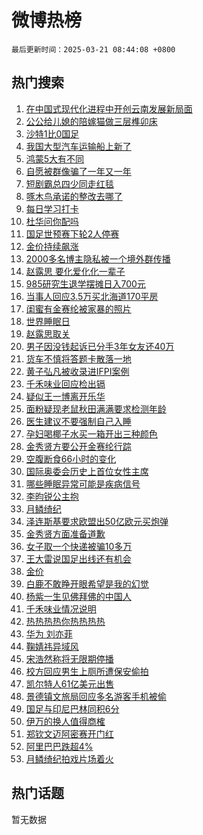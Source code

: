 # 微博热榜

`最后更新时间：2025-03-21 08:44:08 +0800`

## 热门搜索

1. [在中国式现代化进程中开创云南发展新局面](https://m.weibo.cn/search?containerid=100103type%3D1%26t%3D10%26q%3D%23%E5%9C%A8%E4%B8%AD%E5%9B%BD%E5%BC%8F%E7%8E%B0%E4%BB%A3%E5%8C%96%E8%BF%9B%E7%A8%8B%E4%B8%AD%E5%BC%80%E5%88%9B%E4%BA%91%E5%8D%97%E5%8F%91%E5%B1%95%E6%96%B0%E5%B1%80%E9%9D%A2%23&stream_entry_id=51&isnewpage=1&extparam=seat%3D1%26pos%3D0%26cate%3D10103%26stream_entry_id%3D51%26q%3D%2523%25E5%259C%25A8%25E4%25B8%25AD%25E5%259B%25BD%25E5%25BC%258F%25E7%258E%25B0%25E4%25BB%25A3%25E5%258C%2596%25E8%25BF%259B%25E7%25A8%258B%25E4%25B8%25AD%25E5%25BC%2580%25E5%2588%259B%25E4%25BA%2591%25E5%258D%2597%25E5%258F%2591%25E5%25B1%2595%25E6%2596%25B0%25E5%25B1%2580%25E9%259D%25A2%2523%26filter_type%3Drealtimehot%26dgr%3D0%26c_type%3D51%26display_time%3D1742517846%26pre_seqid%3D17425178468870327636287)
1. [公公给儿媳的陪嫁猫做三层榫卯床](https://m.weibo.cn/search?containerid=100103type%3D1%26t%3D10%26q%3D%23%E5%85%AC%E5%85%AC%E7%BB%99%E5%84%BF%E5%AA%B3%E7%9A%84%E9%99%AA%E5%AB%81%E7%8C%AB%E5%81%9A%E4%B8%89%E5%B1%82%E6%A6%AB%E5%8D%AF%E5%BA%8A%23&stream_entry_id=31&isnewpage=1&extparam=seat%3D1%26lcate%3D5001%26cate%3D5001%26q%3D%2523%25E5%2585%25AC%25E5%2585%25AC%25E7%25BB%2599%25E5%2584%25BF%25E5%25AA%25B3%25E7%259A%2584%25E9%2599%25AA%25E5%25AB%2581%25E7%258C%25AB%25E5%2581%259A%25E4%25B8%2589%25E5%25B1%2582%25E6%25A6%25AB%25E5%258D%25AF%25E5%25BA%258A%2523%26flag%3D1%26realpos%3D1%26band_rank%3D1%26stream_entry_id%3D31%26dgr%3D0%26filter_type%3Drealtimehot%26pos%3D0%26c_type%3D31%26display_time%3D1742517846%26pre_seqid%3D17425178468870327636287)
1. [沙特1比0国足](https://m.weibo.cn/search?containerid=100103type%3D1%26t%3D10%26q%3D%E6%B2%99%E7%89%B91%E6%AF%940%E5%9B%BD%E8%B6%B3&stream_entry_id=31&isnewpage=1&extparam=seat%3D1%26lcate%3D5001%26cate%3D5001%26q%3D%25E6%25B2%2599%25E7%2589%25B91%25E6%25AF%25940%25E5%259B%25BD%25E8%25B6%25B3%26flag%3D2%26realpos%3D2%26band_rank%3D2%26stream_entry_id%3D31%26dgr%3D0%26filter_type%3Drealtimehot%26pos%3D1%26c_type%3D31%26display_time%3D1742517846%26pre_seqid%3D17425178468870327636287)
1. [我国大型汽车运输船上新了](https://m.weibo.cn/search?containerid=100103type%3D1%26t%3D10%26q%3D%23%E6%88%91%E5%9B%BD%E5%A4%A7%E5%9E%8B%E6%B1%BD%E8%BD%A6%E8%BF%90%E8%BE%93%E8%88%B9%E4%B8%8A%E6%96%B0%E4%BA%86%23&stream_entry_id=31&isnewpage=1&extparam=seat%3D1%26lcate%3D5001%26cate%3D5001%26q%3D%2523%25E6%2588%2591%25E5%259B%25BD%25E5%25A4%25A7%25E5%259E%258B%25E6%25B1%25BD%25E8%25BD%25A6%25E8%25BF%2590%25E8%25BE%2593%25E8%2588%25B9%25E4%25B8%258A%25E6%2596%25B0%25E4%25BA%2586%2523%26flag%3D0%26realpos%3D3%26band_rank%3D3%26stream_entry_id%3D31%26dgr%3D0%26filter_type%3Drealtimehot%26pos%3D2%26c_type%3D31%26display_time%3D1742517846%26pre_seqid%3D17425178468870327636287)
1. [鸿蒙5大有不同](https://m.weibo.cn/search?containerid=100103type%3D1%26t%3D10%26q%3D%23%E9%B8%BF%E8%92%995%E5%A4%A7%E6%9C%89%E4%B8%8D%E5%90%8C%23&stream_entry_id=31&isnewpage=1&extparam=seat%3D1%26lcate%3D5001%26cate%3D5001%26band_rank%3D4%26dgr%3D0%26adid%3D279685%26is_ad_pos%3D1%26pos%3D3%26topic_ad%3D1%26q%3D%2523%25E9%25B8%25BF%25E8%2592%25995%25E5%25A4%25A7%25E6%259C%2589%25E4%25B8%258D%25E5%2590%258C%2523%26filter_type%3Drealtimehot%26stream_entry_id%3D31%26c_type%3D31%26display_time%3D1742517846%26pre_seqid%3D17425178468870327636287)
1. [自愿被群像骗了一年又一年](https://m.weibo.cn/search?containerid=100103type%3D1%26t%3D10%26q%3D%E8%87%AA%E6%84%BF%E8%A2%AB%E7%BE%A4%E5%83%8F%E9%AA%97%E4%BA%86%E4%B8%80%E5%B9%B4%E5%8F%88%E4%B8%80%E5%B9%B4&stream_entry_id=31&isnewpage=1&extparam=seat%3D1%26lcate%3D5001%26cate%3D5001%26q%3D%25E8%2587%25AA%25E6%2584%25BF%25E8%25A2%25AB%25E7%25BE%25A4%25E5%2583%258F%25E9%25AA%2597%25E4%25BA%2586%25E4%25B8%2580%25E5%25B9%25B4%25E5%258F%2588%25E4%25B8%2580%25E5%25B9%25B4%26flag%3D0%26realpos%3D4%26band_rank%3D4%26stream_entry_id%3D31%26dgr%3D0%26filter_type%3Drealtimehot%26pos%3D4%26c_type%3D31%26display_time%3D1742517846%26pre_seqid%3D17425178468870327636287)
1. [短剧霸总四少同走红毯](https://m.weibo.cn/search?containerid=100103type%3D1%26t%3D10%26q%3D%23%E7%9F%AD%E5%89%A7%E9%9C%B8%E6%80%BB%E5%9B%9B%E5%B0%91%E5%90%8C%E8%B5%B0%E7%BA%A2%E6%AF%AF%23&stream_entry_id=31&isnewpage=1&extparam=seat%3D1%26lcate%3D5001%26cate%3D5001%26q%3D%2523%25E7%259F%25AD%25E5%2589%25A7%25E9%259C%25B8%25E6%2580%25BB%25E5%259B%259B%25E5%25B0%2591%25E5%2590%258C%25E8%25B5%25B0%25E7%25BA%25A2%25E6%25AF%25AF%2523%26flag%3D1%26realpos%3D5%26band_rank%3D5%26stream_entry_id%3D31%26dgr%3D0%26filter_type%3Drealtimehot%26pos%3D5%26c_type%3D31%26display_time%3D1742517846%26pre_seqid%3D17425178468870327636287)
1. [啄木鸟承诺的整改去哪了](https://m.weibo.cn/search?containerid=100103type%3D1%26t%3D10%26q%3D%23%E5%95%84%E6%9C%A8%E9%B8%9F%E6%89%BF%E8%AF%BA%E7%9A%84%E6%95%B4%E6%94%B9%E5%8E%BB%E5%93%AA%E4%BA%86%23&stream_entry_id=31&isnewpage=1&extparam=seat%3D1%26lcate%3D5001%26cate%3D5001%26q%3D%2523%25E5%2595%2584%25E6%259C%25A8%25E9%25B8%259F%25E6%2589%25BF%25E8%25AF%25BA%25E7%259A%2584%25E6%2595%25B4%25E6%2594%25B9%25E5%258E%25BB%25E5%2593%25AA%25E4%25BA%2586%2523%26flag%3D0%26realpos%3D6%26band_rank%3D6%26stream_entry_id%3D31%26dgr%3D0%26filter_type%3Drealtimehot%26pos%3D6%26c_type%3D31%26display_time%3D1742517846%26pre_seqid%3D17425178468870327636287)
1. [每日学习打卡](https://m.weibo.cn/search?containerid=100103type%3D1%26t%3D10%26q%3D%23%E6%AF%8F%E6%97%A5%E5%AD%A6%E4%B9%A0%E6%89%93%E5%8D%A1%23&stream_entry_id=31&isnewpage=1&extparam=seat%3D1%26lcate%3D5001%26cate%3D5001%26band_rank%3D7%26dgr%3D0%26adid%3D280061%26is_ad_pos%3D1%26pos%3D7%26q%3D%2523%25E6%25AF%258F%25E6%2597%25A5%25E5%25AD%25A6%25E4%25B9%25A0%25E6%2589%2593%25E5%258D%25A1%2523%26filter_type%3Drealtimehot%26stream_entry_id%3D31%26c_type%3D31%26display_time%3D1742517846%26pre_seqid%3D17425178468870327636287)
1. [杜华问你配吗](https://m.weibo.cn/search?containerid=100103type%3D1%26t%3D10%26q%3D%E6%9D%9C%E5%8D%8E%E9%97%AE%E4%BD%A0%E9%85%8D%E5%90%97&stream_entry_id=31&isnewpage=1&extparam=seat%3D1%26lcate%3D5001%26cate%3D5001%26q%3D%25E6%259D%259C%25E5%258D%258E%25E9%2597%25AE%25E4%25BD%25A0%25E9%2585%258D%25E5%2590%2597%26flag%3D0%26realpos%3D7%26band_rank%3D7%26stream_entry_id%3D31%26dgr%3D0%26filter_type%3Drealtimehot%26pos%3D8%26c_type%3D31%26display_time%3D1742517846%26pre_seqid%3D17425178468870327636287)
1. [国足世预赛下轮2人停赛](https://m.weibo.cn/search?containerid=100103type%3D1%26t%3D10%26q%3D%23%E5%9B%BD%E8%B6%B3%E4%B8%96%E9%A2%84%E8%B5%9B%E4%B8%8B%E8%BD%AE2%E4%BA%BA%E5%81%9C%E8%B5%9B%23&stream_entry_id=31&isnewpage=1&extparam=seat%3D1%26lcate%3D5001%26cate%3D5001%26q%3D%2523%25E5%259B%25BD%25E8%25B6%25B3%25E4%25B8%2596%25E9%25A2%2584%25E8%25B5%259B%25E4%25B8%258B%25E8%25BD%25AE2%25E4%25BA%25BA%25E5%2581%259C%25E8%25B5%259B%2523%26flag%3D1%26realpos%3D8%26band_rank%3D8%26stream_entry_id%3D31%26dgr%3D0%26filter_type%3Drealtimehot%26pos%3D9%26c_type%3D31%26display_time%3D1742517846%26pre_seqid%3D17425178468870327636287)
1. [金价持续飙涨](https://m.weibo.cn/search?containerid=100103type%3D1%26t%3D10%26q%3D%23%E9%87%91%E4%BB%B7%E6%8C%81%E7%BB%AD%E9%A3%99%E6%B6%A8%23&stream_entry_id=31&isnewpage=1&extparam=seat%3D1%26lcate%3D5001%26cate%3D5001%26q%3D%2523%25E9%2587%2591%25E4%25BB%25B7%25E6%258C%2581%25E7%25BB%25AD%25E9%25A3%2599%25E6%25B6%25A8%2523%26flag%3D1%26realpos%3D9%26band_rank%3D9%26stream_entry_id%3D31%26dgr%3D0%26filter_type%3Drealtimehot%26pos%3D10%26c_type%3D31%26display_time%3D1742517846%26pre_seqid%3D17425178468870327636287)
1. [2000多名博主隐私被一个境外群传播](https://m.weibo.cn/search?containerid=100103type%3D1%26t%3D10%26q%3D%232000%E5%A4%9A%E5%90%8D%E5%8D%9A%E4%B8%BB%E9%9A%90%E7%A7%81%E8%A2%AB%E4%B8%80%E4%B8%AA%E5%A2%83%E5%A4%96%E7%BE%A4%E4%BC%A0%E6%92%AD%23&stream_entry_id=31&isnewpage=1&extparam=seat%3D1%26lcate%3D5001%26cate%3D5001%26q%3D%25232000%25E5%25A4%259A%25E5%2590%258D%25E5%258D%259A%25E4%25B8%25BB%25E9%259A%2590%25E7%25A7%2581%25E8%25A2%25AB%25E4%25B8%2580%25E4%25B8%25AA%25E5%25A2%2583%25E5%25A4%2596%25E7%25BE%25A4%25E4%25BC%25A0%25E6%2592%25AD%2523%26flag%3D0%26realpos%3D10%26band_rank%3D10%26stream_entry_id%3D31%26dgr%3D0%26filter_type%3Drealtimehot%26pos%3D11%26c_type%3D31%26display_time%3D1742517846%26pre_seqid%3D17425178468870327636287)
1. [赵露思 要化爱化化一辈子](https://m.weibo.cn/search?containerid=100103type%3D1%26t%3D10%26q%3D%E8%B5%B5%E9%9C%B2%E6%80%9D+%E8%A6%81%E5%8C%96%E7%88%B1%E5%8C%96%E5%8C%96%E4%B8%80%E8%BE%88%E5%AD%90&stream_entry_id=31&isnewpage=1&extparam=seat%3D1%26lcate%3D5001%26cate%3D5001%26q%3D%25E8%25B5%25B5%25E9%259C%25B2%25E6%2580%259D%2520%25E8%25A6%2581%25E5%258C%2596%25E7%2588%25B1%25E5%258C%2596%25E5%258C%2596%25E4%25B8%2580%25E8%25BE%2588%25E5%25AD%2590%26flag%3D1%26realpos%3D11%26band_rank%3D11%26stream_entry_id%3D31%26dgr%3D0%26filter_type%3Drealtimehot%26pos%3D12%26c_type%3D31%26display_time%3D1742517846%26pre_seqid%3D17425178468870327636287)
1. [985研究生退学摆摊日入700元](https://m.weibo.cn/search?containerid=100103type%3D1%26t%3D10%26q%3D%23985%E7%A0%94%E7%A9%B6%E7%94%9F%E9%80%80%E5%AD%A6%E6%91%86%E6%91%8A%E6%97%A5%E5%85%A5700%E5%85%83%23&stream_entry_id=31&isnewpage=1&extparam=seat%3D1%26lcate%3D5001%26cate%3D5001%26q%3D%2523985%25E7%25A0%2594%25E7%25A9%25B6%25E7%2594%259F%25E9%2580%2580%25E5%25AD%25A6%25E6%2591%2586%25E6%2591%258A%25E6%2597%25A5%25E5%2585%25A5700%25E5%2585%2583%2523%26flag%3D2%26realpos%3D12%26band_rank%3D12%26stream_entry_id%3D31%26dgr%3D0%26filter_type%3Drealtimehot%26pos%3D13%26c_type%3D31%26display_time%3D1742517846%26pre_seqid%3D17425178468870327636287)
1. [当事人回应3.5万买北海道170平房](https://m.weibo.cn/search?containerid=100103type%3D1%26t%3D10%26q%3D%23%E5%BD%93%E4%BA%8B%E4%BA%BA%E5%9B%9E%E5%BA%943.5%E4%B8%87%E4%B9%B0%E5%8C%97%E6%B5%B7%E9%81%93170%E5%B9%B3%E6%88%BF%23&stream_entry_id=31&isnewpage=1&extparam=seat%3D1%26lcate%3D5001%26cate%3D5001%26q%3D%2523%25E5%25BD%2593%25E4%25BA%258B%25E4%25BA%25BA%25E5%259B%259E%25E5%25BA%25943.5%25E4%25B8%2587%25E4%25B9%25B0%25E5%258C%2597%25E6%25B5%25B7%25E9%2581%2593170%25E5%25B9%25B3%25E6%2588%25BF%2523%26flag%3D2%26realpos%3D13%26band_rank%3D13%26stream_entry_id%3D31%26dgr%3D0%26filter_type%3Drealtimehot%26pos%3D14%26c_type%3D31%26display_time%3D1742517846%26pre_seqid%3D17425178468870327636287)
1. [闺蜜有金赛纶被家暴的照片](https://m.weibo.cn/search?containerid=100103type%3D1%26t%3D10%26q%3D%23%E9%97%BA%E8%9C%9C%E6%9C%89%E9%87%91%E8%B5%9B%E7%BA%B6%E8%A2%AB%E5%AE%B6%E6%9A%B4%E7%9A%84%E7%85%A7%E7%89%87%23&stream_entry_id=31&isnewpage=1&extparam=seat%3D1%26lcate%3D5001%26cate%3D5001%26q%3D%2523%25E9%2597%25BA%25E8%259C%259C%25E6%259C%2589%25E9%2587%2591%25E8%25B5%259B%25E7%25BA%25B6%25E8%25A2%25AB%25E5%25AE%25B6%25E6%259A%25B4%25E7%259A%2584%25E7%2585%25A7%25E7%2589%2587%2523%26flag%3D2%26realpos%3D14%26band_rank%3D14%26stream_entry_id%3D31%26dgr%3D0%26filter_type%3Drealtimehot%26pos%3D15%26c_type%3D31%26display_time%3D1742517846%26pre_seqid%3D17425178468870327636287)
1. [世界睡眠日](https://m.weibo.cn/search?containerid=100103type%3D1%26t%3D10%26q%3D%E4%B8%96%E7%95%8C%E7%9D%A1%E7%9C%A0%E6%97%A5&stream_entry_id=31&isnewpage=1&extparam=seat%3D1%26lcate%3D5001%26cate%3D5001%26q%3D%25E4%25B8%2596%25E7%2595%258C%25E7%259D%25A1%25E7%259C%25A0%25E6%2597%25A5%26flag%3D1%26realpos%3D15%26band_rank%3D15%26stream_entry_id%3D31%26dgr%3D0%26filter_type%3Drealtimehot%26pos%3D16%26c_type%3D31%26display_time%3D1742517846%26pre_seqid%3D17425178468870327636287)
1. [赵露思取关](https://m.weibo.cn/search?containerid=100103type%3D1%26t%3D10%26q%3D%23%E8%B5%B5%E9%9C%B2%E6%80%9D%E5%8F%96%E5%85%B3%23&stream_entry_id=31&isnewpage=1&extparam=seat%3D1%26lcate%3D5001%26cate%3D5001%26q%3D%2523%25E8%25B5%25B5%25E9%259C%25B2%25E6%2580%259D%25E5%258F%2596%25E5%2585%25B3%2523%26flag%3D2%26realpos%3D16%26band_rank%3D16%26stream_entry_id%3D31%26dgr%3D0%26filter_type%3Drealtimehot%26pos%3D17%26c_type%3D31%26display_time%3D1742517846%26pre_seqid%3D17425178468870327636287)
1. [男子因没钱起诉已分手3年女友还40万](https://m.weibo.cn/search?containerid=100103type%3D1%26t%3D10%26q%3D%23%E7%94%B7%E5%AD%90%E5%9B%A0%E6%B2%A1%E9%92%B1%E8%B5%B7%E8%AF%89%E5%B7%B2%E5%88%86%E6%89%8B3%E5%B9%B4%E5%A5%B3%E5%8F%8B%E8%BF%9840%E4%B8%87%23&stream_entry_id=31&isnewpage=1&extparam=seat%3D1%26lcate%3D5001%26cate%3D5001%26q%3D%2523%25E7%2594%25B7%25E5%25AD%2590%25E5%259B%25A0%25E6%25B2%25A1%25E9%2592%25B1%25E8%25B5%25B7%25E8%25AF%2589%25E5%25B7%25B2%25E5%2588%2586%25E6%2589%258B3%25E5%25B9%25B4%25E5%25A5%25B3%25E5%258F%258B%25E8%25BF%259840%25E4%25B8%2587%2523%26flag%3D0%26realpos%3D17%26band_rank%3D17%26stream_entry_id%3D31%26dgr%3D0%26filter_type%3Drealtimehot%26pos%3D18%26c_type%3D31%26display_time%3D1742517846%26pre_seqid%3D17425178468870327636287)
1. [货车不慎将答题卡散落一地](https://m.weibo.cn/search?containerid=100103type%3D1%26t%3D10%26q%3D%23%E8%B4%A7%E8%BD%A6%E4%B8%8D%E6%85%8E%E5%B0%86%E7%AD%94%E9%A2%98%E5%8D%A1%E6%95%A3%E8%90%BD%E4%B8%80%E5%9C%B0%23&stream_entry_id=31&isnewpage=1&extparam=seat%3D1%26lcate%3D5001%26cate%3D5001%26q%3D%2523%25E8%25B4%25A7%25E8%25BD%25A6%25E4%25B8%258D%25E6%2585%258E%25E5%25B0%2586%25E7%25AD%2594%25E9%25A2%2598%25E5%258D%25A1%25E6%2595%25A3%25E8%2590%25BD%25E4%25B8%2580%25E5%259C%25B0%2523%26flag%3D1%26realpos%3D18%26band_rank%3D18%26stream_entry_id%3D31%26dgr%3D0%26filter_type%3Drealtimehot%26pos%3D19%26c_type%3D31%26display_time%3D1742517846%26pre_seqid%3D17425178468870327636287)
1. [黄子弘凡被收录进IFPI案例](https://m.weibo.cn/search?containerid=100103type%3D1%26t%3D10%26q%3D%23%E9%BB%84%E5%AD%90%E5%BC%98%E5%87%A1%E8%A2%AB%E6%94%B6%E5%BD%95%E8%BF%9BIFPI%E6%A1%88%E4%BE%8B%23&stream_entry_id=31&isnewpage=1&extparam=seat%3D1%26lcate%3D5001%26cate%3D5001%26q%3D%2523%25E9%25BB%2584%25E5%25AD%2590%25E5%25BC%2598%25E5%2587%25A1%25E8%25A2%25AB%25E6%2594%25B6%25E5%25BD%2595%25E8%25BF%259BIFPI%25E6%25A1%2588%25E4%25BE%258B%2523%26flag%3D1%26realpos%3D19%26band_rank%3D19%26stream_entry_id%3D31%26dgr%3D0%26filter_type%3Drealtimehot%26pos%3D20%26c_type%3D31%26display_time%3D1742517846%26pre_seqid%3D17425178468870327636287)
1. [千禾味业回应检出镉](https://m.weibo.cn/search?containerid=100103type%3D1%26t%3D10%26q%3D%23%E5%8D%83%E7%A6%BE%E5%91%B3%E4%B8%9A%E5%9B%9E%E5%BA%94%E6%A3%80%E5%87%BA%E9%95%89%23&stream_entry_id=31&isnewpage=1&extparam=seat%3D1%26lcate%3D5001%26cate%3D5001%26q%3D%2523%25E5%258D%2583%25E7%25A6%25BE%25E5%2591%25B3%25E4%25B8%259A%25E5%259B%259E%25E5%25BA%2594%25E6%25A3%2580%25E5%2587%25BA%25E9%2595%2589%2523%26flag%3D1%26realpos%3D20%26band_rank%3D20%26stream_entry_id%3D31%26dgr%3D0%26filter_type%3Drealtimehot%26pos%3D21%26c_type%3D31%26display_time%3D1742517846%26pre_seqid%3D17425178468870327636287)
1. [疑似王一博离开乐华](https://m.weibo.cn/search?containerid=100103type%3D1%26t%3D10%26q%3D%23%E7%96%91%E4%BC%BC%E7%8E%8B%E4%B8%80%E5%8D%9A%E7%A6%BB%E5%BC%80%E4%B9%90%E5%8D%8E%23&stream_entry_id=31&isnewpage=1&extparam=seat%3D1%26lcate%3D5001%26cate%3D5001%26q%3D%2523%25E7%2596%2591%25E4%25BC%25BC%25E7%258E%258B%25E4%25B8%2580%25E5%258D%259A%25E7%25A6%25BB%25E5%25BC%2580%25E4%25B9%2590%25E5%258D%258E%2523%26flag%3D0%26realpos%3D21%26band_rank%3D21%26stream_entry_id%3D31%26dgr%3D0%26filter_type%3Drealtimehot%26pos%3D22%26c_type%3D31%26display_time%3D1742517846%26pre_seqid%3D17425178468870327636287)
1. [面粉疑现老鼠秋田满满要求检测年龄](https://m.weibo.cn/search?containerid=100103type%3D1%26t%3D10%26q%3D%23%E9%9D%A2%E7%B2%89%E7%96%91%E7%8E%B0%E8%80%81%E9%BC%A0%E7%A7%8B%E7%94%B0%E6%BB%A1%E6%BB%A1%E8%A6%81%E6%B1%82%E6%A3%80%E6%B5%8B%E5%B9%B4%E9%BE%84%23&stream_entry_id=31&isnewpage=1&extparam=seat%3D1%26lcate%3D5001%26cate%3D5001%26q%3D%2523%25E9%259D%25A2%25E7%25B2%2589%25E7%2596%2591%25E7%258E%25B0%25E8%2580%2581%25E9%25BC%25A0%25E7%25A7%258B%25E7%2594%25B0%25E6%25BB%25A1%25E6%25BB%25A1%25E8%25A6%2581%25E6%25B1%2582%25E6%25A3%2580%25E6%25B5%258B%25E5%25B9%25B4%25E9%25BE%2584%2523%26flag%3D0%26realpos%3D22%26band_rank%3D22%26stream_entry_id%3D31%26dgr%3D0%26filter_type%3Drealtimehot%26pos%3D23%26c_type%3D31%26display_time%3D1742517846%26pre_seqid%3D17425178468870327636287)
1. [医生建议不要强制自己入睡](https://m.weibo.cn/search?containerid=100103type%3D1%26t%3D10%26q%3D%23%E5%8C%BB%E7%94%9F%E5%BB%BA%E8%AE%AE%E4%B8%8D%E8%A6%81%E5%BC%BA%E5%88%B6%E8%87%AA%E5%B7%B1%E5%85%A5%E7%9D%A1%23&stream_entry_id=31&isnewpage=1&extparam=seat%3D1%26lcate%3D5001%26cate%3D5001%26q%3D%2523%25E5%258C%25BB%25E7%2594%259F%25E5%25BB%25BA%25E8%25AE%25AE%25E4%25B8%258D%25E8%25A6%2581%25E5%25BC%25BA%25E5%2588%25B6%25E8%2587%25AA%25E5%25B7%25B1%25E5%2585%25A5%25E7%259D%25A1%2523%26flag%3D0%26realpos%3D23%26band_rank%3D23%26stream_entry_id%3D31%26dgr%3D0%26filter_type%3Drealtimehot%26pos%3D24%26c_type%3D31%26display_time%3D1742517846%26pre_seqid%3D17425178468870327636287)
1. [孕妇喝椰子水买一箱开出三种颜色](https://m.weibo.cn/search?containerid=100103type%3D1%26t%3D10%26q%3D%23%E5%AD%95%E5%A6%87%E5%96%9D%E6%A4%B0%E5%AD%90%E6%B0%B4%E4%B9%B0%E4%B8%80%E7%AE%B1%E5%BC%80%E5%87%BA%E4%B8%89%E7%A7%8D%E9%A2%9C%E8%89%B2%23&stream_entry_id=31&isnewpage=1&extparam=seat%3D1%26lcate%3D5001%26cate%3D5001%26q%3D%2523%25E5%25AD%2595%25E5%25A6%2587%25E5%2596%259D%25E6%25A4%25B0%25E5%25AD%2590%25E6%25B0%25B4%25E4%25B9%25B0%25E4%25B8%2580%25E7%25AE%25B1%25E5%25BC%2580%25E5%2587%25BA%25E4%25B8%2589%25E7%25A7%258D%25E9%25A2%259C%25E8%2589%25B2%2523%26flag%3D0%26realpos%3D24%26band_rank%3D24%26stream_entry_id%3D31%26dgr%3D0%26filter_type%3Drealtimehot%26pos%3D25%26c_type%3D31%26display_time%3D1742517846%26pre_seqid%3D17425178468870327636287)
1. [金秀贤方要公开金赛纶行踪](https://m.weibo.cn/search?containerid=100103type%3D1%26t%3D10%26q%3D%23%E9%87%91%E7%A7%80%E8%B4%A4%E6%96%B9%E8%A6%81%E5%85%AC%E5%BC%80%E9%87%91%E8%B5%9B%E7%BA%B6%E8%A1%8C%E8%B8%AA%23&stream_entry_id=31&isnewpage=1&extparam=seat%3D1%26lcate%3D5001%26cate%3D5001%26q%3D%2523%25E9%2587%2591%25E7%25A7%2580%25E8%25B4%25A4%25E6%2596%25B9%25E8%25A6%2581%25E5%2585%25AC%25E5%25BC%2580%25E9%2587%2591%25E8%25B5%259B%25E7%25BA%25B6%25E8%25A1%258C%25E8%25B8%25AA%2523%26flag%3D1%26realpos%3D25%26band_rank%3D25%26stream_entry_id%3D31%26dgr%3D0%26filter_type%3Drealtimehot%26pos%3D26%26c_type%3D31%26display_time%3D1742517846%26pre_seqid%3D17425178468870327636287)
1. [空腹断食66小时的变化](https://m.weibo.cn/search?containerid=100103type%3D1%26t%3D10%26q%3D%E7%A9%BA%E8%85%B9%E6%96%AD%E9%A3%9F66%E5%B0%8F%E6%97%B6%E7%9A%84%E5%8F%98%E5%8C%96&stream_entry_id=31&isnewpage=1&extparam=seat%3D1%26lcate%3D5001%26cate%3D5001%26q%3D%25E7%25A9%25BA%25E8%2585%25B9%25E6%2596%25AD%25E9%25A3%259F66%25E5%25B0%258F%25E6%2597%25B6%25E7%259A%2584%25E5%258F%2598%25E5%258C%2596%26flag%3D0%26realpos%3D26%26band_rank%3D26%26stream_entry_id%3D31%26dgr%3D0%26filter_type%3Drealtimehot%26pos%3D27%26c_type%3D31%26display_time%3D1742517846%26pre_seqid%3D17425178468870327636287)
1. [国际奥委会历史上首位女性主席](https://m.weibo.cn/search?containerid=100103type%3D1%26t%3D10%26q%3D%23%E5%9B%BD%E9%99%85%E5%A5%A5%E5%A7%94%E4%BC%9A%E5%8E%86%E5%8F%B2%E4%B8%8A%E9%A6%96%E4%BD%8D%E5%A5%B3%E6%80%A7%E4%B8%BB%E5%B8%AD%23&stream_entry_id=31&isnewpage=1&extparam=seat%3D1%26lcate%3D5001%26cate%3D5001%26q%3D%2523%25E5%259B%25BD%25E9%2599%2585%25E5%25A5%25A5%25E5%25A7%2594%25E4%25BC%259A%25E5%258E%2586%25E5%258F%25B2%25E4%25B8%258A%25E9%25A6%2596%25E4%25BD%258D%25E5%25A5%25B3%25E6%2580%25A7%25E4%25B8%25BB%25E5%25B8%25AD%2523%26flag%3D0%26realpos%3D27%26band_rank%3D27%26stream_entry_id%3D31%26dgr%3D0%26filter_type%3Drealtimehot%26pos%3D28%26c_type%3D31%26display_time%3D1742517846%26pre_seqid%3D17425178468870327636287)
1. [哪些睡眠异常可能是疾病信号](https://m.weibo.cn/search?containerid=100103type%3D1%26t%3D10%26q%3D%23%E5%93%AA%E4%BA%9B%E7%9D%A1%E7%9C%A0%E5%BC%82%E5%B8%B8%E5%8F%AF%E8%83%BD%E6%98%AF%E7%96%BE%E7%97%85%E4%BF%A1%E5%8F%B7%23&stream_entry_id=31&isnewpage=1&extparam=seat%3D1%26lcate%3D5001%26cate%3D5001%26q%3D%2523%25E5%2593%25AA%25E4%25BA%259B%25E7%259D%25A1%25E7%259C%25A0%25E5%25BC%2582%25E5%25B8%25B8%25E5%258F%25AF%25E8%2583%25BD%25E6%2598%25AF%25E7%2596%25BE%25E7%2597%2585%25E4%25BF%25A1%25E5%258F%25B7%2523%26flag%3D1%26realpos%3D28%26band_rank%3D28%26stream_entry_id%3D31%26dgr%3D0%26filter_type%3Drealtimehot%26pos%3D29%26c_type%3D31%26display_time%3D1742517846%26pre_seqid%3D17425178468870327636287)
1. [李昀锐公主抱](https://m.weibo.cn/search?containerid=100103type%3D1%26t%3D10%26q%3D%23%E6%9D%8E%E6%98%80%E9%94%90%E5%85%AC%E4%B8%BB%E6%8A%B1%23&stream_entry_id=31&isnewpage=1&extparam=seat%3D1%26lcate%3D5001%26cate%3D5001%26q%3D%2523%25E6%259D%258E%25E6%2598%2580%25E9%2594%2590%25E5%2585%25AC%25E4%25B8%25BB%25E6%258A%25B1%2523%26flag%3D0%26realpos%3D29%26band_rank%3D29%26stream_entry_id%3D31%26dgr%3D0%26filter_type%3Drealtimehot%26pos%3D30%26c_type%3D31%26display_time%3D1742517846%26pre_seqid%3D17425178468870327636287)
1. [月鳞绮纪](https://m.weibo.cn/search?containerid=100103type%3D1%26t%3D10%26q%3D%E6%9C%88%E9%B3%9E%E7%BB%AE%E7%BA%AA&stream_entry_id=31&isnewpage=1&extparam=seat%3D1%26lcate%3D5001%26cate%3D5001%26q%3D%25E6%259C%2588%25E9%25B3%259E%25E7%25BB%25AE%25E7%25BA%25AA%26flag%3D0%26realpos%3D30%26band_rank%3D30%26stream_entry_id%3D31%26dgr%3D0%26filter_type%3Drealtimehot%26pos%3D31%26c_type%3D31%26display_time%3D1742517846%26pre_seqid%3D17425178468870327636287)
1. [泽连斯基要求欧盟出50亿欧元买炮弹](https://m.weibo.cn/search?containerid=100103type%3D1%26t%3D10%26q%3D%23%E6%B3%BD%E8%BF%9E%E6%96%AF%E5%9F%BA%E8%A6%81%E6%B1%82%E6%AC%A7%E7%9B%9F%E5%87%BA50%E4%BA%BF%E6%AC%A7%E5%85%83%E4%B9%B0%E7%82%AE%E5%BC%B9%23&stream_entry_id=31&isnewpage=1&extparam=seat%3D1%26lcate%3D5001%26cate%3D5001%26q%3D%2523%25E6%25B3%25BD%25E8%25BF%259E%25E6%2596%25AF%25E5%259F%25BA%25E8%25A6%2581%25E6%25B1%2582%25E6%25AC%25A7%25E7%259B%259F%25E5%2587%25BA50%25E4%25BA%25BF%25E6%25AC%25A7%25E5%2585%2583%25E4%25B9%25B0%25E7%2582%25AE%25E5%25BC%25B9%2523%26flag%3D1%26realpos%3D31%26band_rank%3D31%26stream_entry_id%3D31%26dgr%3D0%26filter_type%3Drealtimehot%26pos%3D32%26c_type%3D31%26display_time%3D1742517846%26pre_seqid%3D17425178468870327636287)
1. [金秀贤方面准备道歉](https://m.weibo.cn/search?containerid=100103type%3D1%26t%3D10%26q%3D%23%E9%87%91%E7%A7%80%E8%B4%A4%E6%96%B9%E9%9D%A2%E5%87%86%E5%A4%87%E9%81%93%E6%AD%89%23&stream_entry_id=31&isnewpage=1&extparam=seat%3D1%26lcate%3D5001%26cate%3D5001%26q%3D%2523%25E9%2587%2591%25E7%25A7%2580%25E8%25B4%25A4%25E6%2596%25B9%25E9%259D%25A2%25E5%2587%2586%25E5%25A4%2587%25E9%2581%2593%25E6%25AD%2589%2523%26flag%3D0%26realpos%3D32%26band_rank%3D32%26stream_entry_id%3D31%26dgr%3D0%26filter_type%3Drealtimehot%26pos%3D33%26c_type%3D31%26display_time%3D1742517846%26pre_seqid%3D17425178468870327636287)
1. [女子取一个快递被骗10多万](https://m.weibo.cn/search?containerid=100103type%3D1%26t%3D10%26q%3D%23%E5%A5%B3%E5%AD%90%E5%8F%96%E4%B8%80%E4%B8%AA%E5%BF%AB%E9%80%92%E8%A2%AB%E9%AA%9710%E5%A4%9A%E4%B8%87%23&stream_entry_id=31&isnewpage=1&extparam=seat%3D1%26lcate%3D5001%26cate%3D5001%26q%3D%2523%25E5%25A5%25B3%25E5%25AD%2590%25E5%258F%2596%25E4%25B8%2580%25E4%25B8%25AA%25E5%25BF%25AB%25E9%2580%2592%25E8%25A2%25AB%25E9%25AA%259710%25E5%25A4%259A%25E4%25B8%2587%2523%26flag%3D0%26realpos%3D33%26band_rank%3D33%26stream_entry_id%3D31%26dgr%3D0%26filter_type%3Drealtimehot%26pos%3D34%26c_type%3D31%26display_time%3D1742517846%26pre_seqid%3D17425178468870327636287)
1. [王大雷说国足出线还有机会](https://m.weibo.cn/search?containerid=100103type%3D1%26t%3D10%26q%3D%23%E7%8E%8B%E5%A4%A7%E9%9B%B7%E8%AF%B4%E5%9B%BD%E8%B6%B3%E5%87%BA%E7%BA%BF%E8%BF%98%E6%9C%89%E6%9C%BA%E4%BC%9A%23&stream_entry_id=31&isnewpage=1&extparam=seat%3D1%26lcate%3D5001%26cate%3D5001%26q%3D%2523%25E7%258E%258B%25E5%25A4%25A7%25E9%259B%25B7%25E8%25AF%25B4%25E5%259B%25BD%25E8%25B6%25B3%25E5%2587%25BA%25E7%25BA%25BF%25E8%25BF%2598%25E6%259C%2589%25E6%259C%25BA%25E4%25BC%259A%2523%26flag%3D1%26realpos%3D34%26band_rank%3D34%26stream_entry_id%3D31%26dgr%3D0%26filter_type%3Drealtimehot%26pos%3D35%26c_type%3D31%26display_time%3D1742517846%26pre_seqid%3D17425178468870327636287)
1. [金价](https://m.weibo.cn/search?containerid=100103type%3D1%26t%3D10%26q%3D%E9%87%91%E4%BB%B7&stream_entry_id=31&isnewpage=1&extparam=seat%3D1%26lcate%3D5001%26cate%3D5001%26q%3D%25E9%2587%2591%25E4%25BB%25B7%26flag%3D1%26realpos%3D35%26band_rank%3D35%26stream_entry_id%3D31%26dgr%3D0%26filter_type%3Drealtimehot%26pos%3D36%26c_type%3D31%26display_time%3D1742517846%26pre_seqid%3D17425178468870327636287)
1. [白鹿不敢睁开眼希望是我的幻觉](https://m.weibo.cn/search?containerid=100103type%3D1%26t%3D10%26q%3D%23%E7%99%BD%E9%B9%BF%E4%B8%8D%E6%95%A2%E7%9D%81%E5%BC%80%E7%9C%BC%E5%B8%8C%E6%9C%9B%E6%98%AF%E6%88%91%E7%9A%84%E5%B9%BB%E8%A7%89%23&stream_entry_id=31&isnewpage=1&extparam=seat%3D1%26lcate%3D5001%26cate%3D5001%26q%3D%2523%25E7%2599%25BD%25E9%25B9%25BF%25E4%25B8%258D%25E6%2595%25A2%25E7%259D%2581%25E5%25BC%2580%25E7%259C%25BC%25E5%25B8%258C%25E6%259C%259B%25E6%2598%25AF%25E6%2588%2591%25E7%259A%2584%25E5%25B9%25BB%25E8%25A7%2589%2523%26flag%3D0%26realpos%3D36%26band_rank%3D36%26stream_entry_id%3D31%26dgr%3D0%26filter_type%3Drealtimehot%26pos%3D37%26c_type%3D31%26display_time%3D1742517846%26pre_seqid%3D17425178468870327636287)
1. [杨紫一生见佛拜佛的中国人](https://m.weibo.cn/search?containerid=100103type%3D1%26t%3D10%26q%3D%23%E6%9D%A8%E7%B4%AB%E4%B8%80%E7%94%9F%E8%A7%81%E4%BD%9B%E6%8B%9C%E4%BD%9B%E7%9A%84%E4%B8%AD%E5%9B%BD%E4%BA%BA%23&stream_entry_id=31&isnewpage=1&extparam=seat%3D1%26lcate%3D5001%26cate%3D5001%26q%3D%2523%25E6%259D%25A8%25E7%25B4%25AB%25E4%25B8%2580%25E7%2594%259F%25E8%25A7%2581%25E4%25BD%259B%25E6%258B%259C%25E4%25BD%259B%25E7%259A%2584%25E4%25B8%25AD%25E5%259B%25BD%25E4%25BA%25BA%2523%26flag%3D1%26realpos%3D37%26band_rank%3D37%26stream_entry_id%3D31%26dgr%3D0%26filter_type%3Drealtimehot%26pos%3D38%26c_type%3D31%26display_time%3D1742517846%26pre_seqid%3D17425178468870327636287)
1. [千禾味业情况说明](https://m.weibo.cn/search?containerid=100103type%3D1%26t%3D10%26q%3D%23%E5%8D%83%E7%A6%BE%E5%91%B3%E4%B8%9A%E6%83%85%E5%86%B5%E8%AF%B4%E6%98%8E%23&stream_entry_id=31&isnewpage=1&extparam=seat%3D1%26lcate%3D5001%26cate%3D5001%26q%3D%2523%25E5%258D%2583%25E7%25A6%25BE%25E5%2591%25B3%25E4%25B8%259A%25E6%2583%2585%25E5%2586%25B5%25E8%25AF%25B4%25E6%2598%258E%2523%26flag%3D1%26realpos%3D38%26band_rank%3D38%26stream_entry_id%3D31%26dgr%3D0%26filter_type%3Drealtimehot%26pos%3D39%26c_type%3D31%26display_time%3D1742517846%26pre_seqid%3D17425178468870327636287)
1. [热热热热你热热热热](https://m.weibo.cn/search?containerid=100103type%3D1%26t%3D10%26q%3D%23%E7%83%AD%E7%83%AD%E7%83%AD%E7%83%AD%E4%BD%A0%E7%83%AD%E7%83%AD%E7%83%AD%E7%83%AD%23&stream_entry_id=31&isnewpage=1&extparam=seat%3D1%26lcate%3D5001%26cate%3D5001%26q%3D%2523%25E7%2583%25AD%25E7%2583%25AD%25E7%2583%25AD%25E7%2583%25AD%25E4%25BD%25A0%25E7%2583%25AD%25E7%2583%25AD%25E7%2583%25AD%25E7%2583%25AD%2523%26flag%3D0%26realpos%3D39%26band_rank%3D39%26stream_entry_id%3D31%26dgr%3D0%26filter_type%3Drealtimehot%26pos%3D40%26c_type%3D31%26display_time%3D1742517846%26pre_seqid%3D17425178468870327636287)
1. [华为 刘亦菲](https://m.weibo.cn/search?containerid=100103type%3D1%26t%3D10%26q%3D%E5%8D%8E%E4%B8%BA+%E5%88%98%E4%BA%A6%E8%8F%B2&stream_entry_id=31&isnewpage=1&extparam=seat%3D1%26lcate%3D5001%26cate%3D5001%26q%3D%25E5%258D%258E%25E4%25B8%25BA%2520%25E5%2588%2598%25E4%25BA%25A6%25E8%258F%25B2%26flag%3D0%26realpos%3D40%26band_rank%3D40%26stream_entry_id%3D31%26dgr%3D0%26filter_type%3Drealtimehot%26pos%3D41%26c_type%3D31%26display_time%3D1742517846%26pre_seqid%3D17425178468870327636287)
1. [鞠婧祎异域风](https://m.weibo.cn/search?containerid=100103type%3D1%26t%3D10%26q%3D%23%E9%9E%A0%E5%A9%A7%E7%A5%8E%E5%BC%82%E5%9F%9F%E9%A3%8E%23&stream_entry_id=31&isnewpage=1&extparam=seat%3D1%26lcate%3D5001%26cate%3D5001%26q%3D%2523%25E9%259E%25A0%25E5%25A9%25A7%25E7%25A5%258E%25E5%25BC%2582%25E5%259F%259F%25E9%25A3%258E%2523%26flag%3D1%26realpos%3D41%26band_rank%3D41%26stream_entry_id%3D31%26dgr%3D0%26filter_type%3Drealtimehot%26pos%3D42%26c_type%3D31%26display_time%3D1742517846%26pre_seqid%3D17425178468870327636287)
1. [宋浩然称将无限期停播](https://m.weibo.cn/search?containerid=100103type%3D1%26t%3D10%26q%3D%23%E5%AE%8B%E6%B5%A9%E7%84%B6%E7%A7%B0%E5%B0%86%E6%97%A0%E9%99%90%E6%9C%9F%E5%81%9C%E6%92%AD%23&stream_entry_id=31&isnewpage=1&extparam=seat%3D1%26lcate%3D5001%26cate%3D5001%26q%3D%2523%25E5%25AE%258B%25E6%25B5%25A9%25E7%2584%25B6%25E7%25A7%25B0%25E5%25B0%2586%25E6%2597%25A0%25E9%2599%2590%25E6%259C%259F%25E5%2581%259C%25E6%2592%25AD%2523%26flag%3D1%26realpos%3D42%26band_rank%3D42%26stream_entry_id%3D31%26dgr%3D0%26filter_type%3Drealtimehot%26pos%3D43%26c_type%3D31%26display_time%3D1742517846%26pre_seqid%3D17425178468870327636287)
1. [校方回应男生上厕所遭保安偷拍](https://m.weibo.cn/search?containerid=100103type%3D1%26t%3D10%26q%3D%23%E6%A0%A1%E6%96%B9%E5%9B%9E%E5%BA%94%E7%94%B7%E7%94%9F%E4%B8%8A%E5%8E%95%E6%89%80%E9%81%AD%E4%BF%9D%E5%AE%89%E5%81%B7%E6%8B%8D%23&stream_entry_id=31&isnewpage=1&extparam=seat%3D1%26lcate%3D5001%26cate%3D5001%26q%3D%2523%25E6%25A0%25A1%25E6%2596%25B9%25E5%259B%259E%25E5%25BA%2594%25E7%2594%25B7%25E7%2594%259F%25E4%25B8%258A%25E5%258E%2595%25E6%2589%2580%25E9%2581%25AD%25E4%25BF%259D%25E5%25AE%2589%25E5%2581%25B7%25E6%258B%258D%2523%26flag%3D0%26realpos%3D43%26band_rank%3D43%26stream_entry_id%3D31%26dgr%3D0%26filter_type%3Drealtimehot%26pos%3D44%26c_type%3D31%26display_time%3D1742517846%26pre_seqid%3D17425178468870327636287)
1. [凯尔特人61亿美元出售](https://m.weibo.cn/search?containerid=100103type%3D1%26t%3D10%26q%3D%23%E5%87%AF%E5%B0%94%E7%89%B9%E4%BA%BA61%E4%BA%BF%E7%BE%8E%E5%85%83%E5%87%BA%E5%94%AE%23&stream_entry_id=31&isnewpage=1&extparam=seat%3D1%26lcate%3D5001%26cate%3D5001%26q%3D%2523%25E5%2587%25AF%25E5%25B0%2594%25E7%2589%25B9%25E4%25BA%25BA61%25E4%25BA%25BF%25E7%25BE%258E%25E5%2585%2583%25E5%2587%25BA%25E5%2594%25AE%2523%26flag%3D0%26realpos%3D44%26band_rank%3D44%26stream_entry_id%3D31%26dgr%3D0%26filter_type%3Drealtimehot%26pos%3D45%26c_type%3D31%26display_time%3D1742517846%26pre_seqid%3D17425178468870327636287)
1. [景德镇文旅局回应多名游客手机被偷](https://m.weibo.cn/search?containerid=100103type%3D1%26t%3D10%26q%3D%23%E6%99%AF%E5%BE%B7%E9%95%87%E6%96%87%E6%97%85%E5%B1%80%E5%9B%9E%E5%BA%94%E5%A4%9A%E5%90%8D%E6%B8%B8%E5%AE%A2%E6%89%8B%E6%9C%BA%E8%A2%AB%E5%81%B7%23&stream_entry_id=31&isnewpage=1&extparam=seat%3D1%26lcate%3D5001%26cate%3D5001%26q%3D%2523%25E6%2599%25AF%25E5%25BE%25B7%25E9%2595%2587%25E6%2596%2587%25E6%2597%2585%25E5%25B1%2580%25E5%259B%259E%25E5%25BA%2594%25E5%25A4%259A%25E5%2590%258D%25E6%25B8%25B8%25E5%25AE%25A2%25E6%2589%258B%25E6%259C%25BA%25E8%25A2%25AB%25E5%2581%25B7%2523%26flag%3D0%26realpos%3D45%26band_rank%3D45%26stream_entry_id%3D31%26dgr%3D0%26filter_type%3Drealtimehot%26pos%3D46%26c_type%3D31%26display_time%3D1742517846%26pre_seqid%3D17425178468870327636287)
1. [国足与印尼巴林同积6分](https://m.weibo.cn/search?containerid=100103type%3D1%26t%3D10%26q%3D%23%E5%9B%BD%E8%B6%B3%E4%B8%8E%E5%8D%B0%E5%B0%BC%E5%B7%B4%E6%9E%97%E5%90%8C%E7%A7%AF6%E5%88%86%23&stream_entry_id=31&isnewpage=1&extparam=seat%3D1%26lcate%3D5001%26cate%3D5001%26q%3D%2523%25E5%259B%25BD%25E8%25B6%25B3%25E4%25B8%258E%25E5%258D%25B0%25E5%25B0%25BC%25E5%25B7%25B4%25E6%259E%2597%25E5%2590%258C%25E7%25A7%25AF6%25E5%2588%2586%2523%26flag%3D1%26realpos%3D46%26band_rank%3D46%26stream_entry_id%3D31%26dgr%3D0%26filter_type%3Drealtimehot%26pos%3D47%26c_type%3D31%26display_time%3D1742517846%26pre_seqid%3D17425178468870327636287)
1. [伊万的换人值得商榷](https://m.weibo.cn/search?containerid=100103type%3D1%26t%3D10%26q%3D%23%E4%BC%8A%E4%B8%87%E7%9A%84%E6%8D%A2%E4%BA%BA%E5%80%BC%E5%BE%97%E5%95%86%E6%A6%B7%23&stream_entry_id=31&isnewpage=1&extparam=seat%3D1%26lcate%3D5001%26cate%3D5001%26q%3D%2523%25E4%25BC%258A%25E4%25B8%2587%25E7%259A%2584%25E6%258D%25A2%25E4%25BA%25BA%25E5%2580%25BC%25E5%25BE%2597%25E5%2595%2586%25E6%25A6%25B7%2523%26flag%3D1%26realpos%3D47%26band_rank%3D47%26stream_entry_id%3D31%26dgr%3D0%26filter_type%3Drealtimehot%26pos%3D48%26c_type%3D31%26display_time%3D1742517846%26pre_seqid%3D17425178468870327636287)
1. [郑钦文迈阿密赛开门红](https://m.weibo.cn/search?containerid=100103type%3D1%26t%3D10%26q%3D%23%E9%83%91%E9%92%A6%E6%96%87%E8%BF%88%E9%98%BF%E5%AF%86%E8%B5%9B%E5%BC%80%E9%97%A8%E7%BA%A2%23&stream_entry_id=31&isnewpage=1&extparam=seat%3D1%26lcate%3D5001%26cate%3D5001%26q%3D%2523%25E9%2583%2591%25E9%2592%25A6%25E6%2596%2587%25E8%25BF%2588%25E9%2598%25BF%25E5%25AF%2586%25E8%25B5%259B%25E5%25BC%2580%25E9%2597%25A8%25E7%25BA%25A2%2523%26flag%3D1%26realpos%3D48%26band_rank%3D48%26stream_entry_id%3D31%26dgr%3D0%26filter_type%3Drealtimehot%26pos%3D49%26c_type%3D31%26display_time%3D1742517846%26pre_seqid%3D17425178468870327636287)
1. [阿里巴巴跌超4%](https://m.weibo.cn/search?containerid=100103type%3D1%26t%3D10%26q%3D%23%E9%98%BF%E9%87%8C%E5%B7%B4%E5%B7%B4%E8%B7%8C%E8%B6%854%25%23&stream_entry_id=31&isnewpage=1&extparam=seat%3D1%26lcate%3D5001%26cate%3D5001%26q%3D%2523%25E9%2598%25BF%25E9%2587%258C%25E5%25B7%25B4%25E5%25B7%25B4%25E8%25B7%258C%25E8%25B6%25854%2525%2523%26flag%3D1%26realpos%3D49%26band_rank%3D49%26stream_entry_id%3D31%26dgr%3D0%26filter_type%3Drealtimehot%26pos%3D50%26c_type%3D31%26display_time%3D1742517846%26pre_seqid%3D17425178468870327636287)
1. [月鳞绮纪拍戏片场着火](https://m.weibo.cn/search?containerid=100103type%3D1%26t%3D10%26q%3D%23%E6%9C%88%E9%B3%9E%E7%BB%AE%E7%BA%AA%E6%8B%8D%E6%88%8F%E7%89%87%E5%9C%BA%E7%9D%80%E7%81%AB%23&stream_entry_id=31&isnewpage=1&extparam=seat%3D1%26lcate%3D5001%26cate%3D5001%26q%3D%2523%25E6%259C%2588%25E9%25B3%259E%25E7%25BB%25AE%25E7%25BA%25AA%25E6%258B%258D%25E6%2588%258F%25E7%2589%2587%25E5%259C%25BA%25E7%259D%2580%25E7%2581%25AB%2523%26flag%3D0%26realpos%3D50%26band_rank%3D50%26stream_entry_id%3D31%26dgr%3D0%26filter_type%3Drealtimehot%26pos%3D51%26c_type%3D31%26display_time%3D1742517846%26pre_seqid%3D17425178468870327636287)

## 热门话题

暂无数据
